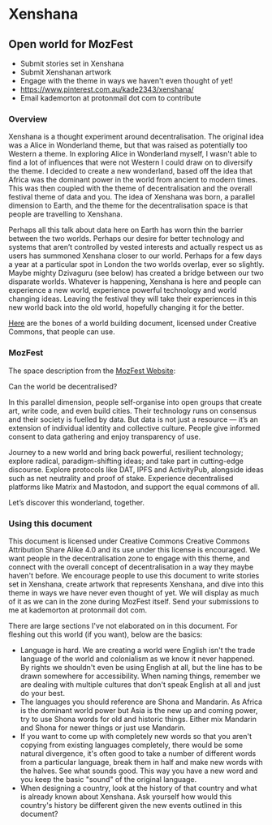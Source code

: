 # Xenshana

## Open world for MozFest
* Submit stories set in Xenshana
* Submit Xenshanan artwork
* Engage with the theme in ways we haven't even thought of yet!
* https://www.pinterest.com.au/kade2343/xenshana/
* Email kademorton at protonmail dot com to contribute

### Overview
Xenshana is a thought experiment around decentralisation. The original idea was a Alice in Wonderland theme, but that was raised as potentially too Western a theme. In exploring Alice in Wonderland myself, I wasn't able to find a lot of influences that were not Western I could draw on to diversify the theme. I decided to create a new wonderland, based off the idea that Africa was the dominant power in the world from ancient to modern times. This was then coupled with the theme of decentralisation and the overall festival theme of data and you. The idea of Xenshana was born, a parallel dimension to Earth, and the theme for the decentralisation space is that people are travelling to Xenshana. 

Perhaps all this talk about data here on Earth has worn thin the barrier between the two worlds. Perhaps our desire for better technology and systems that aren’t controlled by vested interests and actually respect us as users has summoned Xenshana closer to our world. Perhaps for a few days a year at a particular spot in London the two worlds overlap, ever so slightly. Maybe mighty Dzivaguru (see below) has created a bridge between our two disparate worlds. Whatever is happening, Xenshana is here and people can experience a new world, experience powerful technology and  world changing ideas. Leaving the festival they will take their experiences in this new world back into the old world, hopefully changing it for the better.

[Here](https://github.com/KadeMorton/Xenshana/blob/master/world_building_document.md) are the bones of a world building document, licensed under Creative Commons, that people can use.

### MozFest

The space description from the [MozFest Website](https://mozillafestival.org/spaces#Decentralisation):

Can the world be decentralised?

In this parallel dimension, people self-organise into open groups that create art, write code, and even build cities. Their technology runs on consensus and their society is fuelled by data. But data is not just a resource — it’s an extension of individual identity and collective culture. People give informed consent to data gathering and enjoy transparency of use.

Journey to a new world and bring back powerful, resilient technology; explore radical, paradigm-shifting ideas; and take part in cutting-edge discourse. Explore protocols like DAT, IPFS and ActivityPub, alongside ideas such as net neutrality and proof of stake. Experience decentralised platforms like Matrix and Mastodon, and support the equal commons of all.

Let’s discover this wonderland, together.

### Using this document

This document is licensed under Creative Commons Creative Commons Attribution Share Alike 4.0 and its use under this license is encouraged. We want people in the decentralisation zone to engage with this theme, and connect with the overall concept of decentralisation in a way they maybe haven't before. We encourage people to use this document to write stories set in Xenshana, create artwork that represents Xenshana, and dive into this theme in ways we have never even thought of yet. We will display as much of it as we can in the zone during MozFest itself. Send your submissions to me at kademorton at protonmail dot com. 

There are large sections I've not elaborated on in this document. For fleshing out this world (if you want), below are the basics:

* Language is hard. We are creating a world were English isn't the trade language of the world and colonialism as we know it never happened. By rights we shouldn't even be using English at all, but the line has to be drawn somewhere for accessibility. When naming things, remember we are dealing with multiple cultures that don't speak English at all and just do your best.
* The languages you should reference are Shona and Mandarin. As Africa is the dominant world power but Asia is the new up and coming power, try to use Shona words for old and historic things. Either mix Mandarin and Shona for newer things or just use Mandarin.
* If you want to come up with completely new words so that you aren't copying from existing languages completely, there would be some natural divergence, it's often good to take a number of different words from a particular language, break them in half and make new words with the halves. See what sounds good. This way you have a new word and you keep the basic "sound" of the original language.
* When designing a country, look at the history of that country and what is already known about Xenshana. Ask yourself how would this country's history be different given the new events outlined in this document?
